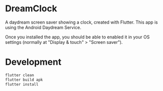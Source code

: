 # DreamClock

A daydream screen saver showing a clock, created with Flutter.
This app is using the Android Daydream Service.

Once you installed the app, you should be able to enabled it in your OS settings
(normally at "Display & touch" > "Screen saver").

# Development

```bash
flutter clean
flutter build apk
flutter install
```
